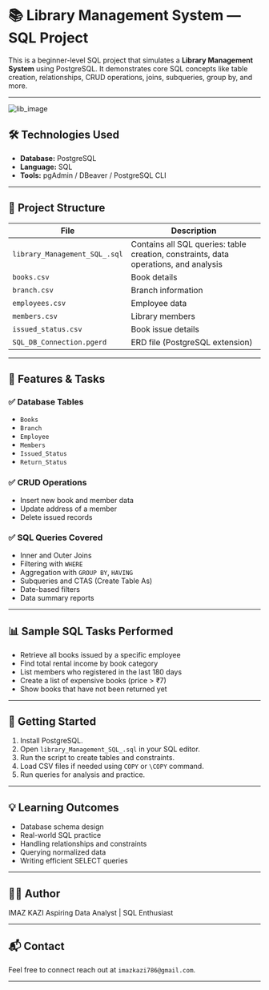 # 📚 Library Management System — SQL Project

This is a beginner-level SQL project that simulates a **Library Management System** using PostgreSQL. It demonstrates core SQL concepts like table creation, relationships, CRUD operations, joins, subqueries, group by, and more.

---

![lib_image](https://github.com/user-attachments/assets/b8d04e1f-0b44-4f79-98ba-5cfca6841c6f)



## 🛠️ Technologies Used

- **Database:** PostgreSQL
- **Language:** SQL
- **Tools:** pgAdmin / DBeaver / PostgreSQL CLI

---

## 📁 Project Structure

| File | Description |
|------|-------------|
| `library_Management_SQL_.sql` | Contains all SQL queries: table creation, constraints, data operations, and analysis |
| `books.csv` | Book details |
| `branch.csv` | Branch information |
| `employees.csv` | Employee data |
| `members.csv` | Library members |
| `issued_status.csv` | Book issue details |
| `SQL_DB_Connection.pgerd` | ERD file (PostgreSQL extension) |

---

## 📌 Features & Tasks

### ✅ Database Tables
- `Books`
- `Branch`
- `Employee`
- `Members`
- `Issued_Status`
- `Return_Status`

### ✅ CRUD Operations
- Insert new book and member data
- Update address of a member
- Delete issued records

### ✅ SQL Queries Covered
- Inner and Outer Joins
- Filtering with `WHERE`
- Aggregation with `GROUP BY`, `HAVING`
- Subqueries and CTAS (Create Table As)
- Date-based filters
- Data summary reports

---

## 📊 Sample SQL Tasks Performed

- Retrieve all books issued by a specific employee
- Find total rental income by book category
- List members who registered in the last 180 days
- Create a list of expensive books (price > ₹7)
- Show books that have not been returned yet

---

## 📌 Getting Started

1. Install PostgreSQL.
2. Open `library_Management_SQL_.sql` in your SQL editor.
3. Run the script to create tables and constraints.
4. Load CSV files if needed using `COPY` or `\COPY` command.
5. Run queries for analysis and practice.

---

## 💡 Learning Outcomes

- Database schema design
- Real-world SQL practice
- Handling relationships and constraints
- Querying normalized data
- Writing efficient SELECT queries

---

## 👨‍💻 Author

IMAZ KAZI
Aspiring Data Analyst | SQL Enthusiast

---

## 📬 Contact

Feel free to connect 
reach out at `imazkazi786@gmail.com`.

---

